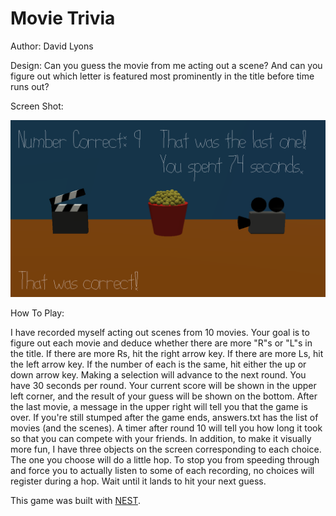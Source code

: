 # Movie Trivia

Author: David Lyons

Design: Can you guess the movie from me acting out a scene? And can you figure out which letter is featured
most prominently in the title before time runs out?

Screen Shot:

![Screen Shot](screenshot.png)

How To Play:

I have recorded myself acting out scenes from 10 movies. Your goal is to figure out each movie and deduce whether
there are more "R"s or "L"s in the title. If there are more Rs, hit the right arrow key. If there are more Ls, hit
the left arrow key. If the number of each is the same, hit either the up or down arrow key. Making a selection will
advance to the next round. You have 30 seconds per round. Your current score will be shown in the upper left corner,
and the result of your guess will be shown on the bottom. After the last movie, a message in the upper right will tell
you that the game is over. If you're still stumped after the game ends, answers.txt has the list of movies (and the scenes).
A timer after round 10 will tell you how long it took so that you can compete with your friends. In addition, to make it 
visually more fun, I have three objects on the screen corresponding to each choice. The one you choose will do a little hop. 
To stop you from speeding through and force you to actually listen to some of each recording, no choices will register during 
a hop. Wait until it lands to hit your next guess.

This game was built with [NEST](NEST.md).
